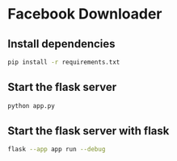 # Facebook Downloader

## Install dependencies
```sh 
pip install -r requirements.txt
```

## Start the flask server
```sh
python app.py
```

## Start the flask server with flask
```sh
flask --app app run --debug
```